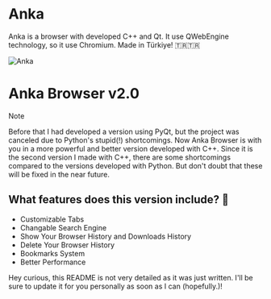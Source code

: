 # Anka 
Anka is a browser with developed C++ and Qt. It use QWebEngine technology, so it use Chromium. Made in Türkiye! 🇹🇷🇹🇷

![Anka](.github/docs/img/ankasocialpreview.png)


# Anka Browser v2.0
> [!NOTE]
> Before that I had developed a version using PyQt, but the project was canceled due to Python's stupid(!) shortcomings. Now Anka Browser is with you in a more powerful and better version developed with C++. Since it is the second version I made with C++, there are some shortcomings compared to the versions developed with Python. But don't doubt that these will be fixed in the near future.

## What features does this version include? 🔮
- Customizable Tabs
- Changable Search Engine
- Show Your Browser History and Downloads History
- Delete Your Browser History
- Bookmarks System
- Better Performance

Hey curious, this README is not very detailed as it was just written. I'll be sure to update it for you personally as soon as I can (hopefully.)!
